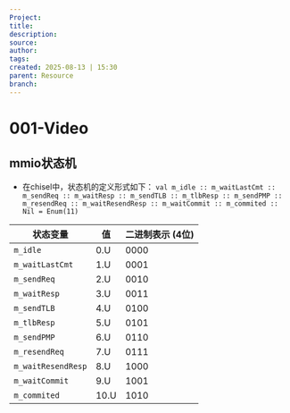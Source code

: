 ```yaml
---
Project:
title: 
description: 
source: 
author: 
tags: 
created: 2025-08-13 | 15:30
parent: Resource
branch: 
---
```

# 001-Video

## mmio状态机
- 在chisel中，状态机的定义形式如下：
`val m_idle :: m_waitLastCmt :: m_sendReq :: m_waitResp :: m_sendTLB :: m_tlbResp :: m_sendPMP :: m_resendReq :: m_waitResendResp :: m_waitCommit :: m_commited :: Nil = Enum(11)`

| 状态变量               | 值    | 二进制表示 (4位) |
| ------------------ | ---- | ---------- |
| `m_idle`           | 0.U  | 0000       |
| `m_waitLastCmt`    | 1.U  | 0001       |
| `m_sendReq`        | 2.U  | 0010       |
| `m_waitResp`       | 3.U  | 0011       |
| `m_sendTLB`        | 4.U  | 0100       |
| `m_tlbResp`        | 5.U  | 0101       |
| `m_sendPMP`        | 6.U  | 0110       |
| `m_resendReq`      | 7.U  | 0111       |
| `m_waitResendResp` | 8.U  | 1000       |
| `m_waitCommit`     | 9.U  | 1001       |
| `m_commited`       | 10.U | 1010       |
